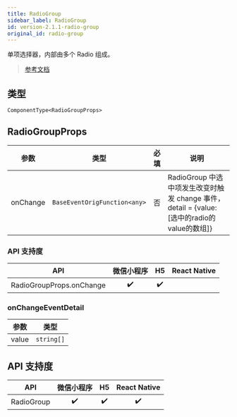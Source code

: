 ```yaml
---
title: RadioGroup
sidebar_label: RadioGroup
id: version-2.1.1-radio-group
original_id: radio-group
---
```


单项选择器，内部由多个 Radio 组成。

> [参考文档](https://developers.weixin.qq.com/miniprogram/dev/component/radio-group.html)

## 类型

```tsx
ComponentType<RadioGroupProps>
```

## RadioGroupProps

<table>
  <thead>
    <tr>
      <th>参数</th>
      <th>类型</th>
      <th style="text-align:center">必填</th>
      <th>说明</th>
    </tr>
  </thead>
  <tbody>
    <tr>
      <td>onChange</td>
      <td><code>BaseEventOrigFunction&lt;any&gt;</code></td>
      <td style="text-align:center">否</td>
      <td>RadioGroup 中选中项发生改变时触发 change 事件，detail = {value:[选中的radio的value的数组]}</td>
    </tr>
  </tbody>
</table>

### API 支持度

| API | 微信小程序 | H5 | React Native |
| :---: | :---: | :---: | :---: |
| RadioGroupProps.onChange | ✔️ | ✔️ |  |

### onChangeEventDetail

<table>
  <thead>
    <tr>
      <th>参数</th>
      <th>类型</th>
    </tr>
  </thead>
  <tbody>
    <tr>
      <td>value</td>
      <td><code>string[]</code></td>
    </tr>
  </tbody>
</table>

## API 支持度

| API | 微信小程序 | H5 | React Native |
| :---: | :---: | :---: | :---: |
| RadioGroup | ✔️ | ✔️ | ✔️ |

